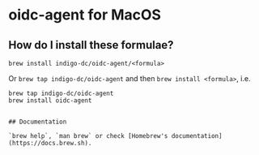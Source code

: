 # oidc-agent for MacOS

## How do I install these formulae?

`brew install indigo-dc/oidc-agent/<formula>`

Or `brew tap indigo-dc/oidc-agent` and then `brew install <formula>`, i.e.
```
brew tap indigo-dc/oidc-agent
brew install oidc-agent
``````
```

## Documentation

`brew help`, `man brew` or check [Homebrew's documentation](https://docs.brew.sh).
